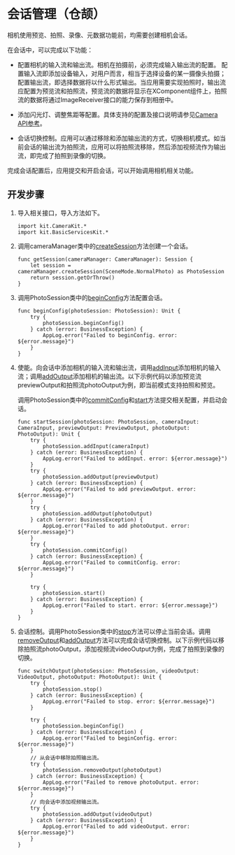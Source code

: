 # 会话管理（仓颉）

相机使用预览、拍照、录像、元数据功能前，均需要创建相机会话。

在会话中，可以完成以下功能：

- 配置相机的输入流和输出流。相机在拍摄前，必须完成输入输出流的配置。
  配置输入流即添加设备输入，对用户而言，相当于选择设备的某一摄像头拍摄；配置输出流，即选择数据将以什么形式输出。当应用需要实现拍照时，输出流应配置为预览流和拍照流，预览流的数据将显示在XComponent组件上，拍照流的数据将通过ImageReceiver接口的能力保存到相册中。

- 添加闪光灯、调整焦距等配置。具体支持的配置及接口说明请参见[Camera API参考](../../../../API_Reference/source_zh_cn/apis/CameraKit/cj-apis-multimedia-camera.md)。

- 会话切换控制。应用可以通过移除和添加输出流的方式，切换相机模式。如当前会话的输出流为拍照流，应用可以将拍照流移除，然后添加视频流作为输出流，即完成了拍照到录像的切换。

完成会话配置后，应用提交和开启会话，可以开始调用相机相关功能。

## 开发步骤

1. 导入相关接口，导入方法如下。

    <!-- compile -->

    ```cangjie
    import kit.CameraKit.*
    import kit.BasicServicesKit.*
    ```

2. 调用cameraManager类中的[createSession](../../../../API_Reference/source_zh_cn/apis/CameraKit/cj-apis-multimedia-camera.md#func-createsessionscenemode)方法创建一个会话。

    <!-- compile -->

    ```cangjie
    func getSession(cameraManager: CameraManager): Session {
        let session = cameraManager.createSession(SceneMode.NormalPhoto) as PhotoSession
        return session.getOrThrow()
    }
    ```

3. 调用PhotoSession类中的[beginConfig](../../../../API_Reference/source_zh_cn/apis/CameraKit/cj-apis-multimedia-camera.md#func-beginconfig)方法配置会话。

    <!-- compile -->

    ```cangjie
    func beginConfig(photoSession: PhotoSession): Unit {
        try {
            photoSession.beginConfig()
        } catch (error: BusinessException) {
            AppLog.error("Failed to beginConfig. error: ${error.message}")
        }
    }
    ```

4. 使能。向会话中添加相机的输入流和输出流，调用[addInput](../../../../API_Reference/source_zh_cn/apis/CameraKit/cj-apis-multimedia-camera.md#func-addinputcamerainput)添加相机的输入流；调用[addOutput](../../../../API_Reference/source_zh_cn/apis/CameraKit/cj-apis-multimedia-camera.md#func-addoutputcameraoutput)添加相机的输出流。以下示例代码以添加预览流previewOutput和拍照流photoOutput为例，即当前模式支持拍照和预览。

    调用PhotoSession类中的[commitConfig](../../../../API_Reference/source_zh_cn/apis/CameraKit/cj-apis-multimedia-camera.md#func-commitconfig)和[start](../../../../API_Reference/source_zh_cn/apis/CameraKit/cj-apis-multimedia-camera.md#func-start)方法提交相关配置，并启动会话。

    <!-- compile -->

    ```cangjie
    func startSession(photoSession: PhotoSession, cameraInput: CameraInput, previewOutput: PreviewOutput, photoOutput: PhotoOutput): Unit {
        try {
            photoSession.addInput(cameraInput)
        } catch (error: BusinessException) {
            AppLog.error("Failed to addInput. error: ${error.message}")
        }
        try {
            photoSession.addOutput(previewOutput)
        } catch (error: BusinessException) {
            AppLog.error("Failed to add previewOutput. error: ${error.message}")
        }
        try {
            photoSession.addOutput(photoOutput)
        } catch (error: BusinessException) {
            AppLog.error("Failed to add photoOutput. error: ${error.message}")
        }
        try {
            photoSession.commitConfig()
        } catch (error: BusinessException) {
            AppLog.error("Failed to commitConfig. error: ${error.message}")
        }

        try {
            photoSession.start()
        } catch (error: BusinessException) {
            AppLog.error("Failed to start. error: ${error.message}")
        }
    }
    ```

5. 会话控制。调用PhotoSession类中的[stop](../../../../API_Reference/source_zh_cn/apis/CameraKit/cj-apis-multimedia-camera.md#func-stop)方法可以停止当前会话。调用[removeOutput](../../../../API_Reference/source_zh_cn/apis/CameraKit/cj-apis-multimedia-camera.md#func-removeoutputcameraoutput)和[addOutput](../../../../API_Reference/source_zh_cn/apis/CameraKit/cj-apis-multimedia-camera.md#func-addoutputcameraoutput)方法可以完成会话切换控制。以下示例代码以移除拍照流photoOutput，添加视频流videoOutput为例，完成了拍照到录像的切换。

    <!-- compile -->

    ```cangjie
    func switchOutput(photoSession: PhotoSession, videoOutput: VideoOutput, photoOutput: PhotoOutput): Unit {
        try {
            photoSession.stop()
        } catch (error: BusinessException) {
            AppLog.error("Failed to stop. error: ${error.message}")
        }

        try {
            photoSession.beginConfig()
        } catch (error: BusinessException) {
            AppLog.error("Failed to beginConfig. error: ${error.message}")
        }
        // 从会话中移除拍照输出流。
        try {
            photoSession.removeOutput(photoOutput)
        } catch (error: BusinessException) {
            AppLog.error("Failed to remove photoOutput. error: ${error.message}")
        }
        // 向会话中添加视频输出流。
        try {
            photoSession.addOutput(videoOutput)
        } catch (error: BusinessException) {
            AppLog.error("Failed to add videoOutput. error: ${error.message}")
        }
    }
    ```
